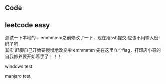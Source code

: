 ﻿## Code
## leetcode easy
测试一下本地的...
emmmmm之前修改了一下，现在用ssh提交  应该不用输入密码了吧  
其实 赶脚自己开始要慢慢地改变啦 
emmmmm 先在这里立个flag，打印店小哥的自我修养要开始着手了！！！

windows test

manjaro test

